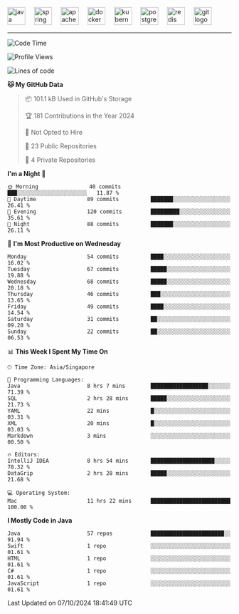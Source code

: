 <p align="left">
  <img src="https://cdn.jsdelivr.net/gh/devicons/devicon/icons/java/java-original.svg" height="40" alt="java logo"  />
  <img width="12" />
  <img src="https://cdn.jsdelivr.net/gh/devicons/devicon/icons/spring/spring-original.svg" height="40" alt="spring logo"  />
  <img width="12" />
  <img src="https://cdn.jsdelivr.net/gh/devicons/devicon/icons/apachekafka/apachekafka-original.svg" height="40" alt="apachekafka logo"  />
  <img width="12" />
  <img src="https://cdn.jsdelivr.net/gh/devicons/devicon/icons/docker/docker-original.svg" height="40" alt="docker logo"  />
  <img width="12" />
  <img src="https://cdn.jsdelivr.net/gh/devicons/devicon/icons/kubernetes/kubernetes-plain.svg" height="40" alt="kubernetes logo"  />
  <img width="12" />
  <img src="https://cdn.jsdelivr.net/gh/devicons/devicon/icons/postgresql/postgresql-original.svg" height="40" alt="postgresql logo"  />
  <img width="12" />
  <img src="https://cdn.jsdelivr.net/gh/devicons/devicon/icons/redis/redis-original.svg" height="40" alt="redis logo"  />
  <img width="12" />
  <img src="https://cdn.jsdelivr.net/gh/devicons/devicon/icons/git/git-original.svg" height="40" alt="git logo"  />
</p>


<!--<img src="https://media.giphy.com/media/LnQjpWaON8nhr21vNW/giphy.gif" width="60"> <em><b>I love connecting with different people</b> so if you want to say <b>hi, I'll be happy to meet you more!</b> 😊 </em> -->

---
<!--START_SECTION:waka-->
![Code Time](http://img.shields.io/badge/Code%20Time-2%2C088%20hrs%2025%20mins-blue)

![Profile Views](http://img.shields.io/badge/Profile%20Views-5-blue)

![Lines of code](https://img.shields.io/badge/From%20Hello%20World%20I%27ve%20Written-174.6%20thousand%20lines%20of%20code-blue)

**🐱 My GitHub Data** 

> 📦 101.1 kB Used in GitHub's Storage 
 > 
> 🏆 181 Contributions in the Year 2024
 > 
> 🚫 Not Opted to Hire
 > 
> 📜 23 Public Repositories 
 > 
> 🔑 4 Private Repositories 
 > 
**I'm a Night 🦉** 

```text
🌞 Morning                40 commits          ███░░░░░░░░░░░░░░░░░░░░░░   11.87 % 
🌆 Daytime                89 commits          ███████░░░░░░░░░░░░░░░░░░   26.41 % 
🌃 Evening                120 commits         █████████░░░░░░░░░░░░░░░░   35.61 % 
🌙 Night                  88 commits          ███████░░░░░░░░░░░░░░░░░░   26.11 % 
```
📅 **I'm Most Productive on Wednesday** 

```text
Monday                   54 commits          ████░░░░░░░░░░░░░░░░░░░░░   16.02 % 
Tuesday                  67 commits          █████░░░░░░░░░░░░░░░░░░░░   19.88 % 
Wednesday                68 commits          █████░░░░░░░░░░░░░░░░░░░░   20.18 % 
Thursday                 46 commits          ███░░░░░░░░░░░░░░░░░░░░░░   13.65 % 
Friday                   49 commits          ████░░░░░░░░░░░░░░░░░░░░░   14.54 % 
Saturday                 31 commits          ██░░░░░░░░░░░░░░░░░░░░░░░   09.20 % 
Sunday                   22 commits          ██░░░░░░░░░░░░░░░░░░░░░░░   06.53 % 
```


📊 **This Week I Spent My Time On** 

```text
🕑︎ Time Zone: Asia/Singapore

💬 Programming Languages: 
Java                     8 hrs 7 mins        ██████████████████░░░░░░░   71.39 % 
SQL                      2 hrs 28 mins       █████░░░░░░░░░░░░░░░░░░░░   21.73 % 
YAML                     22 mins             █░░░░░░░░░░░░░░░░░░░░░░░░   03.31 % 
XML                      20 mins             █░░░░░░░░░░░░░░░░░░░░░░░░   03.03 % 
Markdown                 3 mins              ░░░░░░░░░░░░░░░░░░░░░░░░░   00.50 % 

🔥 Editors: 
IntelliJ IDEA            8 hrs 54 mins       ████████████████████░░░░░   78.32 % 
DataGrip                 2 hrs 28 mins       █████░░░░░░░░░░░░░░░░░░░░   21.68 % 

💻 Operating System: 
Mac                      11 hrs 22 mins      █████████████████████████   100.00 % 
```

**I Mostly Code in Java** 

```text
Java                     57 repos            ███████████████████████░░   91.94 % 
Swift                    1 repo              ░░░░░░░░░░░░░░░░░░░░░░░░░   01.61 % 
HTML                     1 repo              ░░░░░░░░░░░░░░░░░░░░░░░░░   01.61 % 
C#                       1 repo              ░░░░░░░░░░░░░░░░░░░░░░░░░   01.61 % 
JavaScript               1 repo              ░░░░░░░░░░░░░░░░░░░░░░░░░   01.61 % 
```




 Last Updated on 07/10/2024 18:41:49 UTC
<!--END_SECTION:waka-->


<!--
**SimakovIgor/SimakovIgor** is a ✨ _special_ ✨ repository because its `README.md` (this file) appears on your GitHub profile.

Here are some ideas to get you started:

- 🔭 I’m currently working on ...
- 🌱 I’m currently learning ...
- 👯 I’m looking to collaborate on ...
- 🤔 I’m looking for help with ...
- 💬 Ask me about ...
- 📫 How to reach me: ...
- 😄 Pronouns: ...
- ⚡ Fun fact: ...
-->
